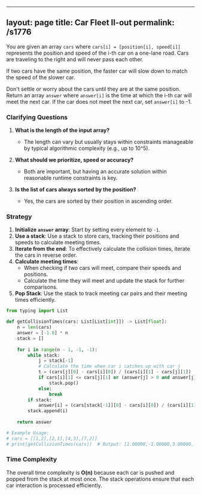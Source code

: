 
---
layout: page
title:  Car Fleet II-out
permalink: /s1776
---
You are given an array `cars` where `cars[i] = [position[i], speed[i]]` represents the position and speed of the i-th car on a one-lane road. Cars are traveling to the right and will never pass each other.

If two cars have the same position, the faster car will slow down to match the speed of the slower car.

Don't settle or worry about the cars until they are at the same position. Return an array `answer` where `answer[i]` is the time at which the i-th car will meet the next car. If the car does not meet the next car, set `answer[i]` to -1.

### Clarifying Questions
1. **What is the length of the input array?**
    - The length can vary but usually stays within constraints manageable by typical algorithmic complexity (e.g., up to 10^5).

2. **What should we prioritize, speed or accuracy?**
    - Both are important, but having an accurate solution within reasonable runtime constraints is key.

3. **Is the list of cars always sorted by the position?**
    - Yes, the cars are sorted by their position in ascending order.

### Strategy
1. **Initialize `answer` array**: Start by setting every element to `-1`.
2. **Use a stack**: Use a stack to store cars, tracking their positions and speeds to calculate meeting times.
3. **Iterate from the end**: To effectively calculate the collision times, iterate the cars in reverse order.
4. **Calculate meeting times**:
   - When checking if two cars will meet, compare their speeds and positions.
   - Calculate the time they will meet and update the stack for further comparisons.
5. **Pop Stack**: Use the stack to track meeting car pairs and their meeting times efficiently.

```python
from typing import List

def getCollisionTimes(cars: List[List[int]]) -> List[float]:
    n = len(cars)
    answer = [-1.0] * n
    stack = []
    
    for i in range(n - 1, -1, -1):
        while stack:
            j = stack[-1]
            # Calculate the time when car i catches up with car j
            t = (cars[j][0] - cars[i][0]) / (cars[i][1] - cars[j][1])
            if cars[i][1] <= cars[j][1] or (answer[j] > 0 and answer[j] < t):
                stack.pop()
            else:
                break
        if stack:
            answer[i] = (cars[stack[-1]][0] - cars[i][0]) / (cars[i][1] - cars[stack[-1]][1])
        stack.append(i)
    
    return answer

# Example Usage:
# cars = [[1,2],[2,1],[4,3],[7,2]]
# print(getCollisionTimes(cars))  # Output: [1.00000,-1.00000,3.00000,-1.00000]
```

### Time Complexity
The overall time complexity is **O(n)** because each car is pushed and popped from the stack at most once. The stack operations ensure that each car interaction is processed efficiently.